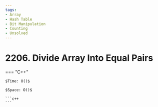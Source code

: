 ```yaml
---
tags:
- Array
- Hash Table
- Bit Manipulation
- Counting
- Unsolved
---
```



# 2206. Divide Array Into Equal Pairs

=== "C++"

    $Time: O()$

    $Space: O()$

    ```c++
    ```